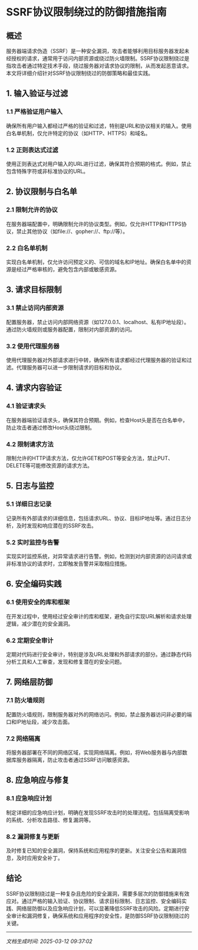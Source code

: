 # SSRF协议限制绕过的防御措施指南

## 概述

服务器端请求伪造（SSRF）是一种安全漏洞，攻击者能够利用目标服务器发起未经授权的请求，通常用于访问内部资源或绕过防火墙限制。SSRF协议限制绕过是指攻击者通过特定技术手段，绕过服务器对请求协议的限制，从而发起恶意请求。本文将详细介绍针对SSRF协议限制绕过的防御策略和最佳实践。

## 1. 输入验证与过滤

### 1.1 严格验证用户输入
确保所有用户输入都经过严格的验证和过滤，特别是URL和协议相关的输入。使用白名单机制，仅允许特定的协议（如HTTP、HTTPS）和域名。

### 1.2 正则表达式过滤
使用正则表达式对用户输入的URL进行过滤，确保其符合预期的格式。例如，禁止包含特殊字符或非标准协议的URL。

## 2. 协议限制与白名单

### 2.1 限制允许的协议
在服务器端配置中，明确限制允许的协议类型。例如，仅允许HTTP和HTTPS协议，禁止其他协议（如file://、gopher://、ftp://等）。

### 2.2 白名单机制
实现白名单机制，仅允许访问预定义的、可信的域名和IP地址。确保白名单中的资源是经过严格审核的，避免包含内部或敏感资源。

## 3. 请求目标限制

### 3.1 禁止访问内部资源
配置服务器，禁止访问内部网络资源（如127.0.0.1、localhost、私有IP地址段）。通过防火墙规则或服务器配置，限制对内部资源的访问。

### 3.2 使用代理服务器
使用代理服务器对外部请求进行中转，确保所有请求都经过代理服务器的验证和过滤。代理服务器可以进一步限制请求的目标和协议。

## 4. 请求内容验证

### 4.1 验证请求头
在服务器端验证请求头，确保其符合预期。例如，检查Host头是否在白名单中，防止攻击者通过修改Host头绕过限制。

### 4.2 限制请求方法
限制允许的HTTP请求方法，仅允许GET和POST等安全方法，禁止PUT、DELETE等可能修改资源的请求方法。

## 5. 日志与监控

### 5.1 详细日志记录
记录所有外部请求的详细信息，包括请求URL、协议、目标IP地址等。通过日志分析，及时发现和响应潜在的SSRF攻击。

### 5.2 实时监控与告警
实现实时监控系统，对异常请求进行告警。例如，检测到对内部资源的访问请求或非标准协议的请求时，立即触发告警并采取相应措施。

## 6. 安全编码实践

### 6.1 使用安全的库和框架
在开发过程中，使用经过安全审计的库和框架，避免自行实现URL解析和请求处理逻辑，减少潜在的安全漏洞。

### 6.2 定期安全审计
定期对代码进行安全审计，特别是涉及URL处理和外部请求的部分。通过静态代码分析工具和人工审查，发现和修复潜在的安全问题。

## 7. 网络层防御

### 7.1 防火墙规则
配置防火墙规则，限制服务器对外的网络访问。例如，禁止服务器访问非必要的端口和IP地址段，减少攻击面。

### 7.2 网络隔离
将服务器部署在不同的网络区域，实现网络隔离。例如，将Web服务器与内部数据库服务器隔离，防止攻击者通过SSRF访问敏感资源。

## 8. 应急响应与修复

### 8.1 应急响应计划
制定详细的应急响应计划，明确在发现SSRF攻击时的处理流程。包括隔离受影响的系统、分析攻击路径、修复漏洞等。

### 8.2 漏洞修复与更新
及时修复已知的安全漏洞，保持系统和应用程序的更新。关注安全公告和漏洞信息，及时应用安全补丁。

## 结论

SSRF协议限制绕过是一种复杂且危险的安全漏洞，需要多层次的防御措施来有效应对。通过严格的输入验证、协议限制、请求目标限制、日志监控、安全编码实践、网络层防御以及应急响应计划，可以显著降低SSRF攻击的风险。定期进行安全审计和漏洞修复，确保系统和应用程序的安全性，是防御SSRF协议限制绕过的关键。

---

*文档生成时间: 2025-03-12 09:37:02*
